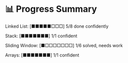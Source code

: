 # 📊 Progress Summary

Linked List:
[■■■■■□□□] 5/8 done confidently

Stack:
[■■■■■■■] 1/1 confident

Sliding Window:
[■□□□□□□□] 1/6 solved, needs work

Arrays:
[■■■■■■■] 1/1 confident
